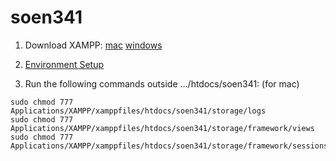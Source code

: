 # soen341

1. Download XAMPP: 
[mac](https://www.apachefriends.org/xampp-files/7.3.13/xampp-osx-7.3.13-0-installer.dmg)
[windows](https://www.apachefriends.org/xampp-files/7.3.13/xampp-windows-x64-7.3.13-0-VC15-installer.exe)

2. [Environment Setup](https://medium.com/laravel-power-devs/collaborative-development-with-laravel-f32a84040677)

3. Run the following commands outside …/htdocs/soen341: (for mac)
```
sudo chmod 777 Applications/XAMPP/xamppfiles/htdocs/soen341/storage/logs
sudo chmod 777 Applications/XAMPP/xamppfiles/htdocs/soen341/storage/framework/views
sudo chmod 777 Applications/XAMPP/xamppfiles/htdocs/soen341/storage/framework/sessions
```
